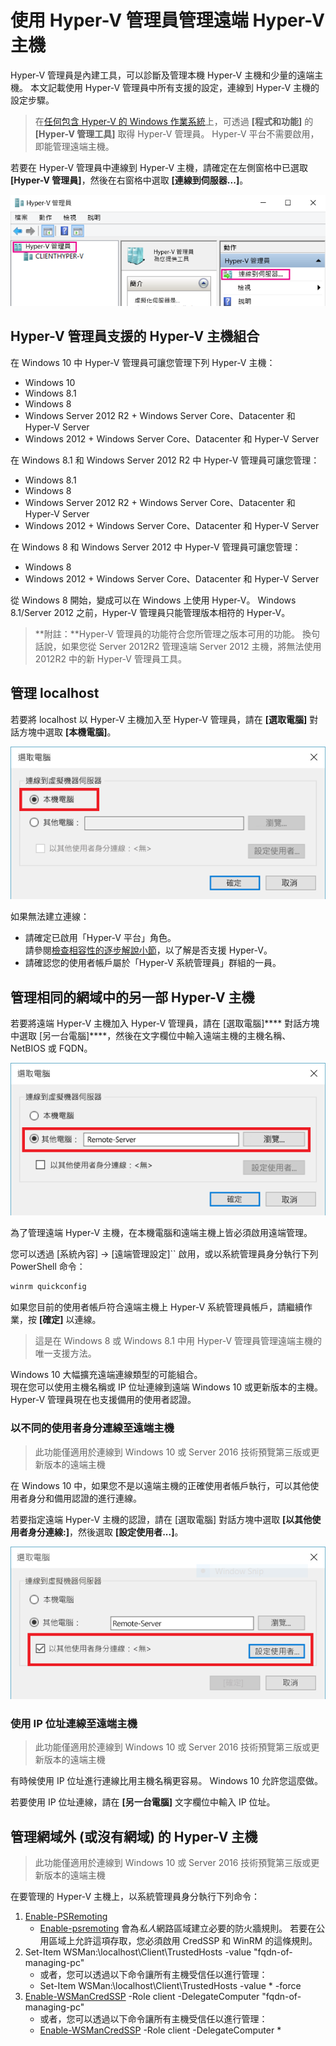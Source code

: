 # 使用 Hyper-V 管理員管理遠端 Hyper-V 主機

Hyper-V 管理員是內建工具，可以診斷及管理本機 Hyper-V 主機和少量的遠端主機。 本文記載使用 Hyper-V 管理員中所有支援的設定，連線到 Hyper-V 主機的設定步驟。

> 在[任何包含 Hyper-V 的 Windows 作業系統](../quick_start/walkthrough_compatibility.md#OperatingSystemRequirements)上，可透過 **[程式和功能]** 的 **[Hyper-V 管理工具]** 取得 Hyper-V 管理員。 Hyper-V 平台不需要啟用，即能管理遠端主機。

若要在 Hyper-V 管理員中連線到 Hyper-V 主機，請確定在左側窗格中已選取 **[Hyper-V 管理員]**，然後在右窗格中選取 **[連線到伺服器...]**。

![](media/HyperVManager-ConnectToHost.png)

## Hyper-V 管理員支援的 Hyper-V 主機組合

在 Windows 10 中 Hyper-V 管理員可讓您管理下列 Hyper-V 主機：
* Windows 10
* Windows 8.1
* Windows 8
* Windows Server 2012 R2 + Windows Server Core、Datacenter 和 Hyper-V Server
* Windows 2012 + Windows Server Core、Datacenter 和 Hyper-V Server

在 Windows 8.1 和 Windows Server 2012 R2 中 Hyper-V 管理員可讓您管理：
* Windows 8.1
* Windows 8
* Windows Server 2012 R2 + Windows Server Core、Datacenter 和 Hyper-V Server
* Windows 2012 + Windows Server Core、Datacenter 和 Hyper-V Server

在 Windows 8 和 Windows Server 2012 中 Hyper-V 管理員可讓您管理：
* Windows 8
* Windows 2012 + Windows Server Core、Datacenter 和 Hyper-V Server

從 Windows 8 開始，變成可以在 Windows 上使用 Hyper-V。 Windows 8.1/Server 2012 之前，Hyper-V 管理員只能管理版本相符的 Hyper-V。

> **附註：**Hyper-V 管理員的功能符合您所管理之版本可用的功能。 換句話說，如果您從 Server 2012R2 管理遠端 Server 2012 主機，將無法使用 2012R2 中的新 Hyper-V 管理員工具。

## 管理 localhost

若要將 localhost 以 Hyper-V 主機加入至 Hyper-V 管理員，請在 **[選取電腦]** 對話方塊中選取 **[本機電腦]**。

![](media/HyperVManager-ConnectToLocalHost.png)

如果無法建立連線：
*  請確定已啟用「Hyper-V 平台」角色。  
    請參閱[檢查相容性的逐步解說小節](../quick_start/walkthrough_compatibility.md)，以了解是否支援 Hyper-V。
*  請確認您的使用者帳戶屬於「Hyper-V 系統管理員」群組的一員。


## 管理相同的網域中的另一部 Hyper-V 主機

若要將遠端 Hyper-V 主機加入 Hyper-V 管理員，請在 [選取電腦]**** 對話方塊中選取 [另一台電腦]****，然後在文字欄位中輸入遠端主機的主機名稱、NetBIOS 或 FQDN。

![](media/HyperVManager-ConnectToRemoteHost.png)

為了管理遠端 Hyper-V 主機，在本機電腦和遠端主機上皆必須啟用遠端管理。

您可以透過 [系統內容] -> [遠端管理設定]`` 啟用，或以系統管理員身分執行下列 PowerShell 命令：

``` PowerShell
winrm quickconfig
```

如果您目前的使用者帳戶符合遠端主機上 Hyper-V 系統管理員帳戶，請繼續作業，按 **[確定]** 以連線。

> 這是在 Windows 8 或 Windows 8.1 中用 Hyper-V 管理員管理遠端主機的唯一支援方法。


Windows 10 大幅擴充遠端連線類型的可能組合。  
現在您可以使用主機名稱或 IP 位址連線到遠端 Windows 10 或更新版本的主機。 Hyper-V 管理員現在也支援備用的使用者認證。


### 以不同的使用者身分連線至遠端主機

> 此功能僅適用於連線到 Windows 10 或 Server 2016 技術預覽第三版或更新版本的遠端主機

在 Windows 10 中，如果您不是以遠端主機的正確使用者帳戶執行，可以其他使用者身分和備用認證的進行連線。

若要指定遠端 Hyper-V 主機的認證，請在 [選取電腦] 對話方塊中選取 **[以其他使用者身分連線:]**，然後選取 **[設定使用者...]**。

![](media/HyperVManager-ConnectToRemoteHostAltCreds.png)


### 使用 IP 位址連線至遠端主機

> 此功能僅適用於連線到 Windows 10 或 Server 2016 技術預覽第三版或更新版本的遠端主機

有時候使用 IP 位址進行連線比用主機名稱更容易。 Windows 10 允許您這麼做。

若要使用 IP 位址連線，請在 **[另一台電腦]** 文字欄位中輸入 IP 位址。


## 管理網域外 (或沒有網域) 的 Hyper-V 主機

> 此功能僅適用於連線到 Windows 10 或 Server 2016 技術預覽第三版或更新版本的遠端主機

在要管理的 Hyper-V 主機上，以系統管理員身分執行下列命令：

1.  [Enable-PSRemoting](https://technet.microsoft.com/en-us/library/hh849694.aspx)
    * [Enable-psremoting](https://technet.microsoft.com/en-us/library/hh849694.aspx) 會為*私人*網路區域建立必要的防火牆規則。 若要在公用區域上允許這項存取，您必須啟用 CredSSP 和 WinRM 的這條規則。
2. Set-Item WSMan:\localhost\Client\TrustedHosts -value "fqdn-of-managing-pc"
    * 或者，您可以透過以下命令讓所有主機受信任以進行管理：
    * Set-Item WSMan:\localhost\Client\TrustedHosts -value * -force
3. [Enable-WSManCredSSP](https://technet.microsoft.com/en-us/library/hh849872.aspx) -Role client -DelegateComputer "fqdn-of-managing-pc"
    * 或者，您可以透過以下命令讓所有主機受信任以進行管理：
    * [Enable-WSManCredSSP](https://technet.microsoft.com/en-us/library/hh849872.aspx) -Role client -DelegateComputer *




